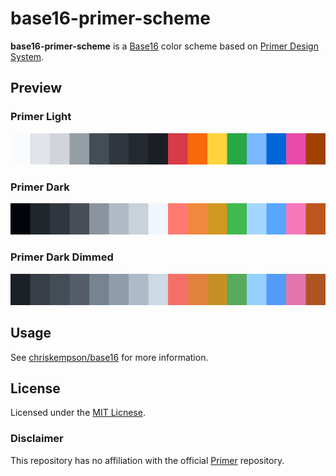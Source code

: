 # base16-primer-scheme

**base16-primer-scheme** is a [Base16](https://github.com/chriskempson/base16) color scheme based on [Primer Design System](https://primer.style/).

## Preview

### Primer Light

![Primer Light](primer-light.svg)

### Primer Dark

![Primer Dark](primer-dark.svg)

### Primer Dark Dimmed

![Primer Dark Dimmed](primer-dark-dimmed.svg)

## Usage

See [chriskempson/base16](https://github.com/chriskempson/base16) for more information.

## License

Licensed under the [MIT Licnese](LICENSE.md).

### Disclaimer

This repository has no affiliation with the official [Primer](https://github.com/primer) repository.

